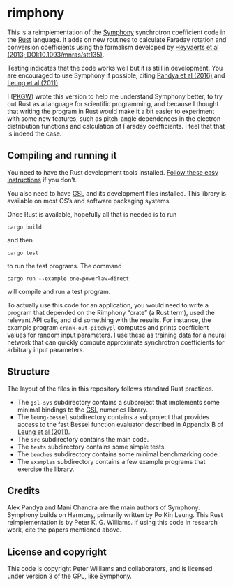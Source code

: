 # rimphony

This is a reimplementation of the
[Symphony](https://github.com/AFD-Illinois/symphony) synchrotron coefficient
code in the [Rust](https://rust-lang.org/) language. It adds on new routines
to calculate Faraday rotation and conversion coefficients using the formalism
developed by [Heyvaerts et al (2013;
DOI:10.1093/mnras/stt135)](https://dx.doi.org/10.1093/mnras/stt135).

Testing indicates that the code works well but it is still in development. You
are encouraged to use Symphony if possible, citing
[Pandya et al (2016)](https://dx.doi.org/10.3847/0004-637X/822/1/34) and
[Leung et al (2011)](https://dx.doi.org/10.1088/0004-637X/737/1/21).

I ([PKGW](https://newton.cx/~peter/)) wrote this version to help me understand
Symphony better, to try out Rust as a language for scientific programming, and
because I thought that writing the program in Rust would make it a bit easier
to experiment with some new features, such as pitch-angle dependences in the
electron distribution functions and calculation of Faraday coefficients. I
feel that that is indeed the case.

## Compiling and running it

You need to have the Rust development tools installed.
[Follow these easy instructions](https://www.rust-lang.org/install.html) if
you don’t.

You also need to have [GSL](https://www.gnu.org/software/gsl/) and its
development files installed. This library is available on most OS’s and
software packaging systems.

Once Rust is available, hopefully all that is needed is to run

```
cargo build
```

and then

```
cargo test
```

to run the test programs. The command

```
cargo run --example one-powerlaw-direct
```

will compile and run a test program.

To actually use this code for an application, you would need to write a
program that depended on the Rimphony “crate” (a Rust term), used the relevant
API calls, and did something with the results. For instance, the example
program `crank-out-pitchypl` computes and prints coefficient values for random
input parameters. I use these as training data for a neural network that can
quickly compute approximate synchrotron coefficients for arbitrary input
parameters.


## Structure

The layout of the files in this repository follows standard Rust practices.

- The `gsl-sys` subdirectory contains a subproject that implements some minimal
  bindings to the [GSL](https://www.gnu.org/software/gsl/) numerics library.
- The `leung-bessel` subdirectory contains a subproject that provides access
  to the fast Bessel function evaluator described in Appendix B of
  [Leung et al (2011)](https://dx.doi.org/10.1088/0004-637X/737/1/21).
- The `src` subdirectory contains the main code.
- The `tests` subdirectory contains some simple tests.
- The `benches` subdirectory contains some minimal benchmarking code.
- The `examples` subdirectory contains a few example programs that exercise
  the library.


## Credits

Alex Pandya and Mani Chandra are the main authors of Symphony. Symphony builds
on Harmony, primarily written by Po Kin Leung. This Rust reimplementation is
by Peter K. G. Williams. If using this code in research work, cite the papers
mentioned above.


## License and copyright

This code is copyright Peter Williams and collaborators, and is licensed under
version 3 of the GPL, like Symphony.
